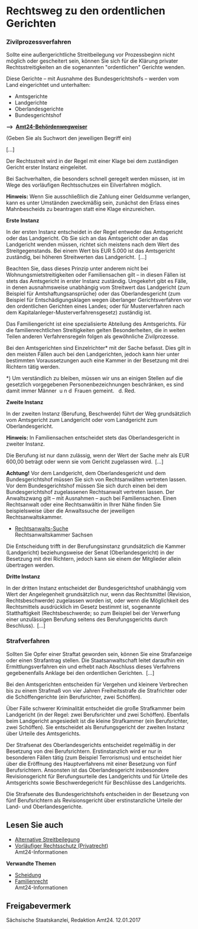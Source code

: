 # Rechtsweg zu den ordentlichen Gerichten

### Zivilprozessverfahren

Sollte eine außergerichtliche Streitbeilegung vor Prozessbeginn nicht möglich oder gescheitert sein, können Sie sich für die Klärung privater Rechtsstreitigkeiten an die sogenannten "ordentlichen" Gerichte wenden.

Diese Gerichte – mit Ausnahme des Bundesgerichtshofs – werden vom Land eingerichtet und unterhalten:

* Amtsgerichte
* Landgerichte
* Oberlandesgerichte
* Bundesgerichtshof

**–> [Amt24-Behördenwegweiser](https://amt24.sachsen.de/web/guest/trefferliste/-/trefferliste/q-gericht/f-organisationseinheit)**
  
(Geben Sie als Suchwort den jeweiligen Begriff ein)

[...]

Der Rechtsstreit wird in der Regel mit einer Klage bei dem zuständigen Gericht erster Instanz eingeleitet.

Bei Sachverhalten, die besonders schnell geregelt werden müssen, ist im Wege des vorläufigen Rechtsschutzes ein Eilverfahren möglich.

**Hinweis:** Wenn Sie ausschließlich die Zahlung einer Geldsumme verlangen, kann es unter Umständen zweckmäßig sein, zunächst den Erlass eines Mahnbescheids zu beantragen statt eine Klage einzureichen.

**Erste Instanz**

In der ersten Instanz entscheidet in der Regel entweder das Amtsgericht oder das Landgericht. Ob Sie sich an das Amtsgericht oder an das Landgericht wenden müssen, richtet sich meistens nach dem Wert des Streitgegenstands. Bei einem Wert bis EUR 5.000 ist das Amtsgericht zuständig, bei höheren Streitwerten das Landgericht. [...]

Beachten Sie, dass dieses Prinzip unter anderem nicht bei Wohnungsmietstreitigkeiten oder Familiensachen gilt – in diesen Fällen ist stets das Amtsgericht in erster Instanz zuständig. Umgekehrt gibt es Fälle, in denen ausnahmsweise unabhängig vom Streitwert das Landgericht (zum Beispiel für Amtshaftungsansprüche) oder das Oberlandesgericht (zum Beispiel für Entschädigungsklagen wegen überlanger Gerichtsverfahren vor den ordentlichen Gerichten eines Landes; oder für Musterverfahren nach dem Kapitalanleger-Musterverfahrensgesetz) zuständig ist.

Das Familiengericht ist eine spezialisierte Abteilung des Amtsgerichts. Für die familienrechtlichen Streitigkeiten gelten Besonderheiten, die in weiten Teilen anderen Verfahrensregeln folgen als gewöhnliche Zivilprozesse.

Bei den Amtsgerichten sind Einzelrichter\* mit der Sache befasst. Dies gilt in den meisten Fällen auch bei den Landgerichten, jedoch kann hier unter bestimmten Voraussetzungen auch eine Kammer in der Besetzung mit drei Richtern tätig werden.

\*) Um verständlich zu bleiben, müssen wir uns an einigen Stellen auf die gesetzlich vorgegebenen Personenbezeichnungen beschränken, es sind damit immer Männer  u n d  Frauen gemeint.   d. Red.

**Zweite Instanz**

In der zweiten Instanz (Berufung, Beschwerde) führt der Weg grundsätzlich vom Amtsgericht zum Landgericht oder vom Landgericht zum Oberlandesgericht.

**Hinweis:** In Familiensachen entscheidet stets das Oberlandesgericht in zweiter Instanz.

Die Berufung ist nur dann zulässig, wenn der Wert der Sache mehr als EUR 600,00 beträgt oder wenn sie vom Gericht zugelassen wird. [...]

**Achtung!** Vor dem Landgericht, dem Oberlandesgericht und dem Bundesgerichtshof müssen Sie sich von Rechtsanwälten vertreten lassen. Vor dem Bundesgerichtshof müssen Sie sich durch einen bei dem Bundesgerichtshof zugelassenen Rechtsanwalt vertreten lassen. Der Anwaltszwang gilt – mit Ausnahmen – auch bei Familiensachen. Einen Rechtsanwalt oder eine Rechtsanwältin in Ihrer Nähe finden Sie beispielsweise über die Anwaltssuche der jeweiligen Rechtsanwaltskammer.

* [Rechtsanwalts-Suche](http://www.rak-sachsen.de/fuer-buerger/anwaltssuche/ "Rechtsanwalt-Suchdienst")  
   Rechtsanwaltskammer Sachsen

Die Entscheidung trifft in der Berufungsinstanz grundsätzlich die Kammer (Landgericht) beziehungsweise der Senat (Oberlandesgericht) in der Besetzung mit drei Richtern, jedoch kann sie einem der Mitglieder allein übertragen werden.

**Dritte Instanz**

In der dritten Instanz entscheidet der Bundesgerichtshof unabhängig vom Wert der Angelegenheit grundsätzlich nur, wenn das Rechtsmittel (Revision, Rechtsbeschwerde) zugelassen worden ist, oder wenn die Möglichkeit des Rechtsmittels ausdrücklich im Gesetz bestimmt ist, sogenannte Statthaftigkeit (Rechtsbeschwerde; so zum Beispiel bei der Verwerfung einer unzulässigen Berufung seitens des Berufungsgerichts durch Beschluss). [...]

### Strafverfahren

Sollten Sie Opfer einer Straftat geworden sein, können Sie eine Strafanzeige oder einen Strafantrag stellen. Die Staatsanwaltschaft leitet daraufhin ein Ermittlungsverfahren ein und erhebt nach Abschluss dieses Verfahrens gegebenenfalls Anklage bei den ordentlichen Gerichten. [...]

Bei den Amtsgerichten entscheiden für Vergehen und kleinere Verbrechen bis zu einem Strafmaß von vier Jahren Freiheitsstrafe die Strafrichter oder die Schöffengerichte (ein Berufsrichter, zwei Schöffen).

Über Fälle schwerer Kriminalität entscheidet die große Strafkammer beim Landgericht (in der Regel: zwei Berufsrichter und zwei Schöffen). Ebenfalls beim Landgericht angesiedelt ist die kleine Strafkammer (ein Berufsrichter, zwei Schöffen). Sie entscheidet als Berufungsgericht der zweiten Instanz über Urteile des Amtsgerichts.

Der Strafsenat des Oberlandesgerichts entscheidet regelmäßig in der Besetzung von drei Berufsrichtern. Erstinstanzlich wird er nur in besonderen Fällen tätig (zum Beispiel Terrorismus) und entscheidet hier über die Eröffnung des Hauptverfahrens mit einer Besetzung von fünf Berufsrichtern. Ansonsten ist das Oberlandesgericht insbesondere Revisionsgericht für Berufungsurteile des Landgerichts und für Urteile des Amtsgerichts sowie Beschwerdegericht für Beschlüsse des Landgerichts.

Die Strafsenate des Bundesgerichtshofs entscheiden in der Besetzung von fünf Berufsrichtern als Revisionsgericht über erstinstanzliche Urteile der Land- und Oberlandesgerichte.

## Lesen Sie auch

* [Alternative Streitbeilegung](https://amt24dev.sachsen.de/zufi/lebenslagen/5000876)
* [Vorläufiger Rechtsschutz (Privatrecht)](https://amt24dev.sachsen.de/zufi/lebenslagen/5000398)  
  Amt24-Informationen

**Verwandte Themen**

* [Scheidung](https://amt24dev.sachsen.de/zufi/lebenslagen/5000567)
* [Familienrecht](https://amt24dev.sachsen.de/zufi/lebenslagen/5000549)  
  Amt24-Informationen

## Freigabevermerk

Sächsische Staatskanzlei, Redaktion Amt24. 12.01.2017
